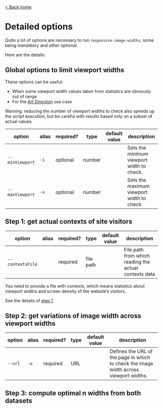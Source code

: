 [< Back home](/responsive-image-widths/)

# Detailed options

Quite a lot of options are necessary to run `responsive-image-widths`, some being mandatory and other optional.

Here are the details:

## Global options to limit viewport widths

These options can be useful:

- When some viewport width values taken from statistics are obviously out of range
- For the [Art Direction](/responsive-image-widths/art-direction.html) use case

<aside class="warning">
Warning: reducing the number of viewport widths to check also speeds up the script execution, but be careful with results based only on a subset of actual values.
</aside>

| option          | alias | required? | type   | default value | description                               |
| --------------- | ----- | --------- | ------ | ------------- | ----------------------------------------- |
| `--minViewport` | `-i`  | optional  | number |               | Sets the minimum viewport width to check. |
| `--maxViewport` | `-x`  | optional  | number |               | Sets the maximum viewport width to check. |

## Step 1: get actual contexts of site visitors

| option           | alias | required? | type      | default value | description                                           |
| ---------------- | ----- | --------- | --------- | ------------- | ----------------------------------------------------- |
| `--contextsFile` |       | required  | file path |               | File path from which reading the actual contexts data |

You need to provide a file with contexts, which means statistics about viewport widths and screen density of the website’s visitors.

See the details of [step 1](/responsive-image-widths/step1.html).

## Step 2: get variations of image width across viewport widths

| option  | alias | required? | type | default value | description                                                                           |
| ------- | ----- | --------- | ---- | ------------- | ------------------------------------------------------------------------------------- |
| `--url` | `-u`  | required  | URL  |               | Defines the URL of the page in which to check the image width across viewport widths. |

## Step 3: compute optimal n widths from both datasets
